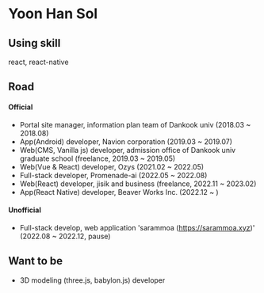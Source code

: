 # Yoon Han Sol

## Using skill

react, react-native

## Road
#### Official

- Portal site manager, information plan team of Dankook univ (2018.03 ~ 2018.08)
- App(Android) developer, Navion corporation (2019.03 ~ 2019.07)
- Web(CMS, Vanilla js) developer, admission office of Dankook univ graduate school (freelance, 2019.03 ~ 2019.05)
- Web(Vue & React) developer, Ozys (2021.02 ~ 2022.05)
- Full-stack developer, Promenade-ai (2022.05 ~ 2022.08)
- Web(React) developer, jisik and business (freelance, 2022.11 ~ 2023.02)
- App(React Native) developer, Beaver Works Inc. (2022.12 ~ )

    
#### Unofficial

- Full-stack develop, web application 'sarammoa (https://sarammoa.xyz)' (2022.08 ~ 2022.12, pause)

    
## Want to be

- 3D modeling (three.js, babylon.js) developer

